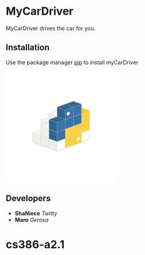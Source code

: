 # MyCarDriver
MyCarDriver drives the car for you.
## Installation
Use the package manager [pip](https://pypi.org/project/pip/) to install myCarDriver

![Alt text](https://raw.githubusercontent.com/github/explore/666de02829613e0244e9441b114edb85781e972c/topics/pip/pip.png)
## Developers
+ **ShaNiece** _Twitty_
+ **Maro** _Gerosa_
# cs386-a2.1

